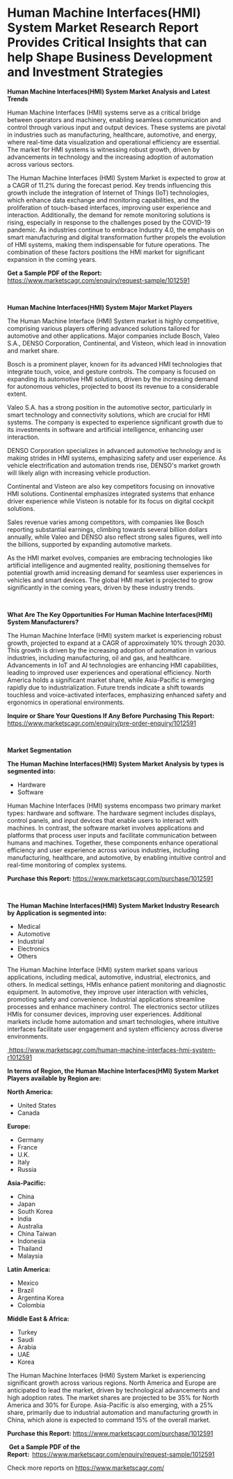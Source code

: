 <p><h1>Human Machine Interfaces(HMI) System Market Research Report Provides Critical Insights that can help Shape Business Development and Investment Strategies</h1></p><p><strong>Human Machine Interfaces(HMI) System Market Analysis and Latest Trends</strong></p>
<p><p>Human Machine Interfaces (HMI) systems serve as a critical bridge between operators and machinery, enabling seamless communication and control through various input and output devices. These systems are pivotal in industries such as manufacturing, healthcare, automotive, and energy, where real-time data visualization and operational efficiency are essential. The market for HMI systems is witnessing robust growth, driven by advancements in technology and the increasing adoption of automation across various sectors.</p><p>The Human Machine Interfaces (HMI) System Market is expected to grow at a CAGR of 11.2% during the forecast period. Key trends influencing this growth include the integration of Internet of Things (IoT) technologies, which enhance data exchange and monitoring capabilities, and the proliferation of touch-based interfaces, improving user experience and interaction. Additionally, the demand for remote monitoring solutions is rising, especially in response to the challenges posed by the COVID-19 pandemic. As industries continue to embrace Industry 4.0, the emphasis on smart manufacturing and digital transformation further propels the evolution of HMI systems, making them indispensable for future operations. The combination of these factors positions the HMI market for significant expansion in the coming years.</p></p>
<p><strong>Get a Sample PDF of the Report:&nbsp;</strong> <a href="https://www.marketscagr.com/enquiry/request-sample/1012591?utm_campaign=2959&utm_medium=2&utm_source=Github&utm_content=ia&utm_term=11032025&utm_id=human-machine-interfaceshmi-system">https://www.marketscagr.com/enquiry/request-sample/1012591</a></p>
<p>&nbsp;</p>
<p><strong>Human Machine Interfaces(HMI) System Major Market Players</strong></p>
<p><p>The Human Machine Interface (HMI) System market is highly competitive, comprising various players offering advanced solutions tailored for automotive and other applications. Major companies include Bosch, Valeo S.A., DENSO Corporation, Continental, and Visteon, which lead in innovation and market share. </p><p>Bosch is a prominent player, known for its advanced HMI technologies that integrate touch, voice, and gesture controls. The company is focused on expanding its automotive HMI solutions, driven by the increasing demand for autonomous vehicles, projected to boost its revenue to a considerable extent.</p><p>Valeo S.A. has a strong position in the automotive sector, particularly in smart technology and connectivity solutions, which are crucial for HMI systems. The company is expected to experience significant growth due to its investments in software and artificial intelligence, enhancing user interaction.</p><p>DENSO Corporation specializes in advanced automotive technology and is making strides in HMI systems, emphasizing safety and user experience. As vehicle electrification and automation trends rise, DENSO's market growth will likely align with increasing vehicle production.</p><p>Continental and Visteon are also key competitors focusing on innovative HMI solutions. Continental emphasizes integrated systems that enhance driver experience while Visteon is notable for its focus on digital cockpit solutions.</p><p>Sales revenue varies among competitors, with companies like Bosch reporting substantial earnings, climbing towards several billion dollars annually, while Valeo and DENSO also reflect strong sales figures, well into the billions, supported by expanding automotive markets.</p><p>As the HMI market evolves, companies are embracing technologies like artificial intelligence and augmented reality, positioning themselves for potential growth amid increasing demand for seamless user experiences in vehicles and smart devices. The global HMI market is projected to grow significantly in the coming years, driven by these industry trends.</p></p>
<p>&nbsp;</p>
<p><strong>What Are The Key Opportunities For Human Machine Interfaces(HMI) System Manufacturers?</strong></p>
<p><p>The Human Machine Interface (HMI) system market is experiencing robust growth, projected to expand at a CAGR of approximately 10% through 2030. This growth is driven by the increasing adoption of automation in various industries, including manufacturing, oil and gas, and healthcare. Advancements in IoT and AI technologies are enhancing HMI capabilities, leading to improved user experiences and operational efficiency. North America holds a significant market share, while Asia-Pacific is emerging rapidly due to industrialization. Future trends indicate a shift towards touchless and voice-activated interfaces, emphasizing enhanced safety and ergonomics in operational environments.</p></p>
<p><strong>Inquire or Share Your Questions If Any Before Purchasing This Report:</strong> <a href="https://www.marketscagr.com/enquiry/pre-order-enquiry/1012591?utm_campaign=2959&utm_medium=2&utm_source=Github&utm_content=ia&utm_term=11032025&utm_id=human-machine-interfaceshmi-system">https://www.marketscagr.com/enquiry/pre-order-enquiry/1012591</a></p>
<p>&nbsp;</p>
<p><strong>Market Segmentation</strong></p>
<p><strong>The Human Machine Interfaces(HMI) System Market Analysis by types is segmented into:</strong></p>
<p><ul><li>Hardware</li><li>Software</li></ul></p>
<p><p>Human Machine Interfaces (HMI) systems encompass two primary market types: hardware and software. The hardware segment includes displays, control panels, and input devices that enable users to interact with machines. In contrast, the software market involves applications and platforms that process user inputs and facilitate communication between humans and machines. Together, these components enhance operational efficiency and user experience across various industries, including manufacturing, healthcare, and automotive, by enabling intuitive control and real-time monitoring of complex systems.</p></p>
<p><strong>Purchase this Report:&nbsp;</strong><a href="https://www.marketscagr.com/purchase/1012591?utm_campaign=2959&utm_medium=2&utm_source=Github&utm_content=ia&utm_term=11032025&utm_id=human-machine-interfaceshmi-system">https://www.marketscagr.com/purchase/1012591</a></p>
<p>&nbsp;</p>
<p><strong>The Human Machine Interfaces(HMI) System Market Industry Research by Application is segmented into:</strong></p>
<p><ul><li>Medical</li><li>Automotive</li><li>Industrial</li><li>Electronics</li><li>Others</li></ul></p>
<p><p>The Human Machine Interface (HMI) system market spans various applications, including medical, automotive, industrial, electronics, and others. In medical settings, HMIs enhance patient monitoring and diagnostic equipment. In automotive, they improve user interaction with vehicles, promoting safety and convenience. Industrial applications streamline processes and enhance machinery control. The electronics sector utilizes HMIs for consumer devices, improving user experiences. Additional markets include home automation and smart technologies, where intuitive interfaces facilitate user engagement and system efficiency across diverse environments.</p></p>
<p><a href="https://www.marketscagr.com/human-machine-interfaces-hmi-system-r1012591?utm_campaign=2959&utm_medium=2&utm_source=Github&utm_content=ia&utm_term=11032025&utm_id=human-machine-interfaceshmi-system">&nbsp;https://www.marketscagr.com/human-machine-interfaces-hmi-system-r1012591</a></p>
<p><strong>In terms of Region, the Human Machine Interfaces(HMI) System Market Players available by Region are:</strong></p>
<p>
    <p> <strong> North America: </strong>
        <ul>
            <li>United States</li>
            <li>Canada</li>
        </ul>
        </p> 
    <p> <strong> Europe: </strong>
        <ul>
            <li>Germany</li>
            <li>France</li>
            <li>U.K.</li>
            <li>Italy</li>
            <li>Russia</li>
        </ul>
        </p> 
    <p> <strong> Asia-Pacific: </strong>
        <ul>
            <li>China</li>
            <li>Japan</li>
            <li>South Korea</li>
            <li>India</li>
            <li>Australia</li>
            <li>China Taiwan</li>
            <li>Indonesia</li>
            <li>Thailand</li>
            <li>Malaysia</li>
        </ul>
        </p> 
    <p> <strong> Latin America: </strong>
        <ul>
            <li>Mexico</li>
            <li>Brazil</li>
            <li>Argentina Korea</li>
            <li>Colombia</li>
        </ul>
        </p> 
    <p> <strong> Middle East & Africa: </strong>
        <ul>
            <li>Turkey</li>
            <li>Saudi</li>
            <li>Arabia</li>
            <li>UAE</li>
            <li>Korea</li>
        </ul>
    </p>
    </p>
<p><p>The Human Machine Interfaces (HMI) System Market is experiencing significant growth across various regions. North America and Europe are anticipated to lead the market, driven by technological advancements and high adoption rates. The market shares are projected to be 35% for North America and 30% for Europe. Asia-Pacific is also emerging, with a 25% share, primarily due to industrial automation and manufacturing growth in China, which alone is expected to command 15% of the overall market.</p></p>
<p><strong>Purchase this Report: </strong><a href="https://www.marketscagr.com/purchase/1012591?utm_campaign=2959&utm_medium=2&utm_source=Github&utm_content=ia&utm_term=11032025&utm_id=human-machine-interfaceshmi-system">https://www.marketscagr.com/purchase/1012591</a></p>
<p>&nbsp;<strong>Get a Sample PDF of the Report:&nbsp;&nbsp;</strong><a href="https://www.marketscagr.com/enquiry/request-sample/1012591?utm_campaign=2959&utm_medium=2&utm_source=Github&utm_content=ia&utm_term=11032025&utm_id=human-machine-interfaceshmi-system">https://www.marketscagr.com/enquiry/request-sample/1012591</a></p>
<p><strong></strong></p>
<p>Check more reports on <a href="https://www.marketscagr.com/?utm_campaign=2959&utm_medium=2&utm_source=Github&utm_content=ia&utm_term=11032025&utm_id=human-machine-interfaceshmi-system">https://www.marketscagr.com/</a></p>